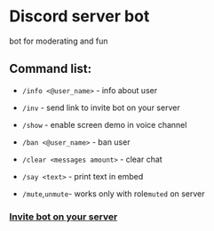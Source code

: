 # Discord server bot

bot for moderating and fun

## Command list:
 - `/info <@user_name>` - info about user
 - `/inv` - send link to invite bot on your server
 - `/show` - enable screen demo in voice channel

 - `/ban <@user_name>` - ban user
 - `/clear <messages amount>` - clear chat 
 - `/say <text>` - print text in embed
 - `/mute`,`unmute`- works only with role`muted` on server





### [Invite bot on your server](https://discordapp.com/oauth2/authorize?client_id=505040895200985089&scope=bot&permissions=37088334)




